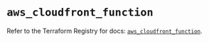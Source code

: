 # `aws_cloudfront_function`

Refer to the Terraform Registry for docs: [`aws_cloudfront_function`](https://registry.terraform.io/providers/hashicorp/aws/5.42.0/docs/resources/cloudfront_function).
